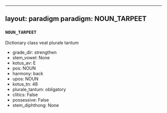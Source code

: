 
---
layout: paradigm
paradigm: NOUN_TARPEET
---
### ` NOUN_TARPEET `

Dictionary class veat plurale tantum
* grade_dir: strengthen
* stem_vowel: None
* kotus_av: E
* pos: NOUN
* harmony: back
* upos: NOUN
* kotus_tn: 48
* plurale_tantum: obligatory
* clitics: False
* possessive: False
* stem_diphthong: None

